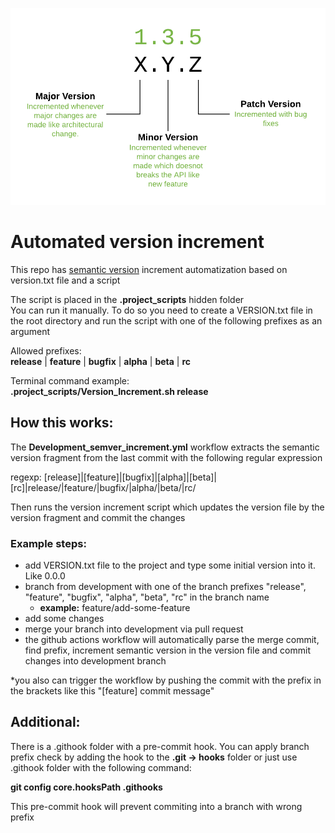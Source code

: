 ![image](https://github.com/Lemonbrush/Automated-versioning-actions/blob/main/Resources/semverScheme.png)  

# Automated version increment

This repo has [semantic version](https://semver.org) increment automatization based on version.txt file and a script

The script is placed in the **.project_scripts** hidden folder  
You can run it manually. To do so you need to create a VERSION.txt file in the root directory and run the script with one of the following prefixes as an argument  

Allowed prefixes:  
**release** | **feature** | **bugfix** | **alpha** | **beta** | **rc**

Terminal command example:  
**.project_scripts/Version_Increment.sh release**

## How this works:  

The **Development_semver_increment.yml** workflow extracts the semantic version fragment from the last commit with the following regular expression  

regexp: \[release]|\[feature]|\[bugfix]|\[alpha]|\[beta]|\[rc]|release/|feature/|bugfix/|alpha/|beta/|rc/    

Then runs the version increment script which updates the version file by the version fragment and commit the changes

### Example steps: 

- add VERSION.txt file to the project and type some initial version into it. Like 0.0.0
- branch from development with one of the branch prefixes "release", "feature", "bugfix", "alpha", "beta", "rc" in the branch name
  - **example:** feature/add-some-feature
- add some changes
- merge your branch into development via pull request
- the github actions workflow will automatically parse the merge commit, find prefix, increment semantic version in the version file and commit changes into development branch

*you also can trigger the workflow by pushing the commit with the prefix in the brackets like this "[feature] commit message"  

## Additional:

There is a .githook folder with a pre-commit hook. You can apply branch prefix check by adding the hook to the **.git -> hooks** folder or just use .githook folder with the following command:

**git config core.hooksPath .githooks**

This pre-commit hook will prevent commiting into a branch with wrong prefix

